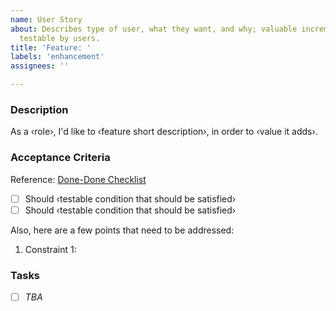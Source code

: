 ```yaml
---
name: User Story
about: Describes type of user, what they want, and why; valuable increment of functionality,
  testable by users.
title: 'Feature: '
labels: 'enhancement'
assignees: ''

---
```


### Description
As a ‹role›, I'd like to ‹feature short description›, in order to ‹value it adds›.

### Acceptance Criteria
Reference: [Done-Done Checklist](https://github.com/Microsoft/code-with-engineering-playbook/blob/master/Engineering/BestPractices/DoneDone.md)
- [ ] Should ‹testable condition that should be satisfied›
- [ ] Should ‹testable condition that should be satisfied›

Also, here are a few points that need to be addressed:

1. Constraint 1:

### Tasks
- [ ] _TBA_